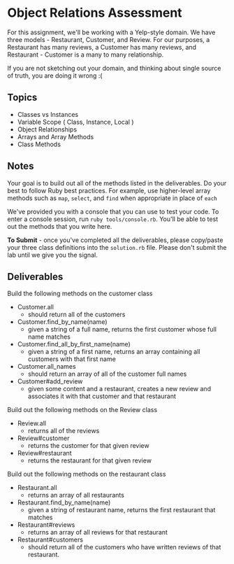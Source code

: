 # Object Relations Assessment

For this assignment, we'll be working with a Yelp-style domain. We have three models - Restaurant, Customer, and Review.
For our purposes, a Restaurant has many reviews, a Customer has many reviews, and Restaurant - Customer is a many to many relationship.

If you are not sketching out your domain, and thinking about single source of truth,
you are doing it wrong :(

## Topics

+ Classes vs Instances
+ Variable Scope ( Class, Instance, Local )
+ Object Relationships
+ Arrays and Array Methods
+ Class Methods

## Notes

Your goal is to build out all of the methods listed in the deliverables. Do your best to follow Ruby best practices. For example, use higher-level array methods such as `map`, `select`, and `find` when appropriate in place of `each`

We've provided you with a console that you can use to test your code. To enter a console session, run `ruby tools/console.rb`. You'll be able to test out the methods that you write here.

**To Submit** - once you've completed all the deliverables, please copy/paste your three class definitions into the `solution.rb`  file. Please don't submit the lab until we give you the signal. 

## Deliverables

Build the following methods on the customer class
+ Customer.all
  + should return all of the customers
+ Customer.find_by_name(name)
  + given a string of a full name, returns the first customer whose full name matches
+ Customer.find_all_by_first_name(name)
  + given a string of a first name, returns an array containing all customers with that first name
+ Customer.all_names
  + should return an array of all of the customer full names
+ Customer#add_review
  + given some content and a restaurant, creates a new review and associates it with that customer and that restaurant

Build out the following methods on the Review class

+ Review.all
  + returns all of the reviews
+ Review#customer
  + returns the customer for that given review
+ Review#restaurant
  + returns the restaurant for that given review

Build out the following methods on the restaurant class

+ Restaurant.all
  + returns an array of all restaurants
+ Restaurant.find_by_name(name)
  + given a string of restaurant name, returns the first restaurant that matches
+ Restaurant#reviews
  + returns an array of all reviews for that restaurant
+ Restaurant#customers
  + should return all of the customers who have written reviews of that restaurant.
